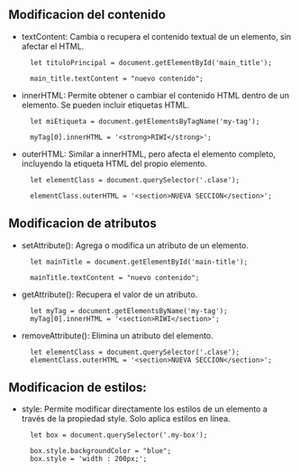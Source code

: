 ## Modificacion del contenido

- textContent: Cambia o recupera el contenido textual de un elemento, sin afectar el HTML.

        let tituloPrincipal = document.getElementById('main_title');
        
        main_title.textContent = "nuevo contenido";

- innerHTML: Permite obtener o cambiar el contenido HTML dentro de un elemento. Se pueden incluir etiquetas HTML.

        let miEtiqueta = document.getElementsByTagName('my-tag');
        
        myTag[0].innerHTML = '<strong>RIWI</strong>';

- outerHTML: Similar a innerHTML, pero afecta el elemento completo, incluyendo la etiqueta HTML del propio elemento.

        let elementClass = document.querySelector('.clase');
        
        elementClass.outerHTML = '<section>NUEVA SECCION</section>';


## Modificacion de atributos

- setAttribute(): Agrega o modifica un atributo de un elemento.

        let mainTitle = document.getElementById('main-title');
        
        mainTitle.textContent = "nuevo contenido";

- getAttribute(): Recupera el valor de un atributo.

        let myTag = document.getElementsByName('my-tag');
        myTag[0].innerHTML = '<section>RIWI</section>';

- removeAttribute(): Elimina un atributo del elemento.

        let elementClass = document.querySelector('.clase');
        elementClass.outerHTML = '<section>NUEVA SECCION</section>';


## Modificacion de estilos:

- style: Permite modificar directamente los estilos de un elemento a través de la propiedad style. Solo aplica estilos en línea.

        let box = document.querySelector('.my-box');

        box.style.backgroundColor = "blue";
        box.style = 'width : 200px;';